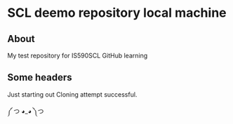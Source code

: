 # SCL deemo repository local machine

## About
My test repository for IS590SCL GitHub learning

## Some headers

Just starting out
Cloning attempt successful.

 ༼ つ ◕_◕ ༽つ
